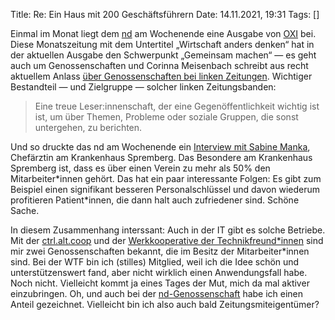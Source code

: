 Title: Re: Ein Haus mit 200 Geschäftsführern
Date: 14.11.2021, 19:31
Tags: []

Einmal im Monat liegt dem [nd](https://www.nd-aktuell.de/) am Wochenende eine Ausgabe von [OXI](https://oxiblog.de/) bei. Diese Monatszeitung mit dem Untertitel „Wirtschaft anders denken“ hat in der aktuellen Ausgabe den Schwerpunkt „Gemeinsam machen“ — es geht auch um Genossenschaften und Corinna Meisenbach schreibt aus recht aktuellem Anlass [über Genossenschaften bei linken Zeitungen](https://www.nd-aktuell.de/artikel/1158534.genossenschaften-bildet-zeitungsbanden.html). Wichtiger Bestandteil — und Zielgruppe — solcher linken Zeitungsbanden:

> Eine treue Leser:innenschaft, der eine Gegenöffentlichkeit wichtig ist ist, um über Themen, Probleme oder soziale Gruppen, die sonst untergehen, zu berichten.

Und so druckte das nd am Wochenende ein [Interview mit Sabine Manka](https://www.nd-aktuell.de/artikel/1158542.selbstverwaltetes-wirtschaften-ein-haus-mit-geschaeftsfuehrern.html), Chefärztin am Krankenhaus Spremberg. Das Besondere am Krankenhaus Spremberg ist, dass es über einen Verein zu mehr als 50% den Mitarbeiter\*innen gehört. Das hat ein paar interessante Folgen: Es gibt zum Beispiel einen signifikant besseren Personalschlüssel und davon wiederum profitieren Patient\*innen, die dann halt auch zufriedener sind. Schöne Sache.

In diesem Zusammenhang interssant: Auch in der IT gibt es solche Betriebe. Mit der [ctrl.alt.coop](https://ctrl.alt.coop/) und der [Werkkooperative der Technikfreund\*innen](https://wtf-eg.de/) sind mir zwei Genossenschaften bekannt, die im Besitz der Mitarbeiter\*innen sind. Bei der WTF bin ich (stilles) Mitglied, weil ich die Idee schön und unterstützenswert fand, aber nicht wirklich einen Anwendungsfall habe. Noch nicht. Vielleicht kommt ja eines Tages der Mut, mich da mal aktiver einzubringen. Oh, und auch bei der [nd-Genossenschaft](https://nd-genossenschaft.de/) habe ich einen Anteil gezeichnet. Vielleicht bin ich also auch bald Zeitungsmiteigentümer?